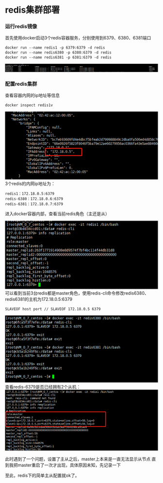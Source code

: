 # redis集群部署
### 运行redis镜像
首先使用docker启动3个redis容器服务，分别使用到6379、6380、6381端口
```
docker run --name redis1 -p 6379:6379 -d redis
docker run --name redis6380 -p 6380:6379 -d redis
docker run --name redis6381 -p 6381:6379 -d redis
```
![](images/4.jpg)
### 配置redis集群
查看容器内网的ip地址等信息
```
docker inspect redis1v 
```
![](images/5.jpg)  
3个redis的内网ip地址为：
```
redis1：172.18.0.5:6379
redis-6380：172.18.0.6:6379
redis-6381：172.18.0.7:6379
```

进入docker容器内部，查看当前redis角色（主还是从）  

![](images/6.jpg)  
可以看到当前3台redis都是master角色，使用redis-cli命令修改redis6380、redis6381的主机为172.18.0.5:6379
```
SLAVEOF host port // SLAVEOF 172.18.0.5 6379
```
![](images/7.jpg)  
查看redis-6379是否已经拥有2个从机：  
![](images/8.jpg)  

此时遇到了一个问题，设置了主从之后，master上本来是一直无法显示从节点  直到我把master重启了一次才出现，具体原因未知，先记录一下

至此，redis下的简单主从配置就ok了。